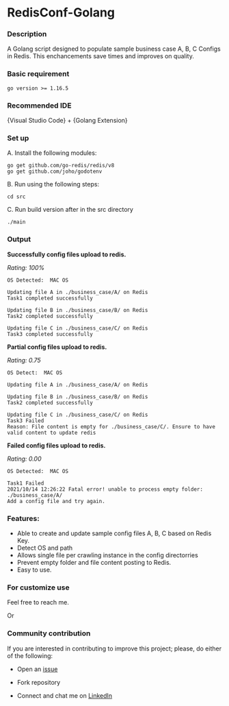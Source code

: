 # RedisConf-Golang

### Description
A Golang script designed to populate sample business case A, B, C Configs in Redis. This enchancements save times and improves on quality.

### Basic requirement
```go version >= 1.16.5```

### Recommended IDE

{Visual Studio Code} + {Golang Extension}

### Set up
A.  Install the following modules:

    go get github.com/go-redis/redis/v8
    go get github.com/joho/godotenv


B. Run using the following steps:

    cd src

C. Run build version after in the src directory
   
    ./main

### Output
**Successfully config files upload to redis.**

_Rating: 100%_
```
OS Detected:  MAC OS

Updating file A in ./business_case/A/ on Redis
Task1 completed successfully

Updating file B in ./business_case/B/ on Redis
Task2 completed successfully

Updating file C in ./business_case/C/ on Redis
Task3 completed successfully
```


**Partial config files upload to redis.**

_Rating: 0.75_
```
OS Detect:  MAC OS

Updating file A in ./business_case/A/ on Redis

Updating file B in ./business_case/B/ on Redis
Task2 completed successfully

Updating file C in ./business_case/C/ on Redis
Task3 Failed 
Reason: File content is empty for ./business_case/C/. Ensure to have valid content to update redis

```

**Failed config files upload to redis.**

_Rating: 0.00_

```
OS Detected:  MAC OS

Task1 Failed 
2021/10/14 12:26:22 Fatal error! unable to process empty folder: ./business_case/A/
Add a config file and try again.
```
### Features:
* Able to create and update sample config files A, B, C based on  Redis Key.
* Detect OS and path
* Allows single file per crawling instance in the config directorries
* Prevent empty folder and file content posting to Redis.
* Easy to use.

### For customize use
Feel free to reach me.

Or 

### Community contribution
If you are interested in contributing to improve this project; please, do either of the following:

* Open an [issue](https://github.com/taiwotman/flasklogin_neo4j/issues?q=is%3Aissue+is%3Aclosed)

* Fork repository

* Connect and chat me on [LinkedIn](https://www.linkedin.com/in/taiwo-o-adetiloye-ph-d-505a8023/)

